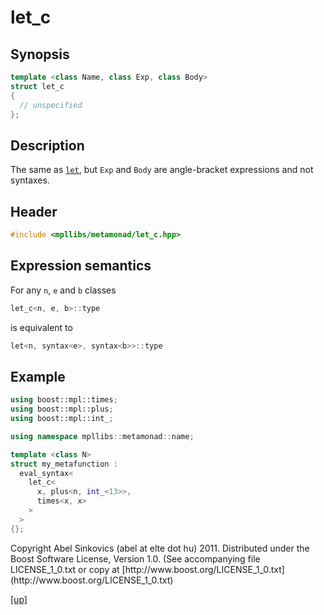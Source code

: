 # let_c

## Synopsis

```cpp
template <class Name, class Exp, class Body>
struct let_c
{
  // unspecified
};
```

## Description

The same as [`let`](let.html), but `Exp` and `Body` are angle-bracket
expressions and not syntaxes.

## Header

```cpp
#include <mpllibs/metamonad/let_c.hpp>
```

## Expression semantics

For any `n`, `e` and `b` classes

```cpp
let_c<n, e, b>::type
```

is equivalent to

```cpp
let<n, syntax<e>, syntax<b>>::type
```

## Example

```cpp
using boost::mpl::times;
using boost::mpl::plus;
using boost::mpl::int_;

using namespace mpllibs::metamonad::name;

template <class N>
struct my_metafunction :
  eval_syntax<
    let_c<
      x, plus<n, int_<13>>,
      times<x, x>
    >
  >
{};
```

<p class="copyright">
Copyright Abel Sinkovics (abel at elte dot hu) 2011.
Distributed under the Boost Software License, Version 1.0.
(See accompanying file LICENSE_1_0.txt or copy at
[http://www.boost.org/LICENSE_1_0.txt](http://www.boost.org/LICENSE_1_0.txt)
</p>

[[up]](reference.html)



